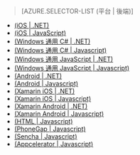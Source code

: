 > [AZURE.SELECTOR-LIST (平台 | 後端)]
- [(iOS | .NET)](/zh-tw/documentation/articles/mobile-services-dotnet-backend-ios-get-started/)
- [(iOS | JavaScript)](/zh-tw/documentation/articles/mobile-services-ios-get-started/)
- [(Windows 通用 C# | .NET)](/zh-tw/documentation/articles/mobile-services-dotnet-backend-windows-store-dotnet-get-started/)
- [(Windows 通用 C# | Javascript)](/zh-tw/documentation/articles/mobile-services-javascript-backend-windows-store-dotnet-get-started/)
- [(Windows 通用 JavaScript | .NET)](/zh-tw/documentation/articles/mobile-services-dotnet-backend-windows-store-javascript-get-started/)
- [(Windows 通用 JavaScript | Javascript)](/zh-tw/documentation/articles/mobile-services-javascript-backend-windows-store-javascript-get-started/)
- [(Android | .NET)](/zh-tw/documentation/articles/mobile-services-dotnet-backend-android-get-started/)
- [(Android | Javascript)](/zh-tw/documentation/articles/mobile-services-android-get-started/)
- [(Xamarin iOS | .NET)](/zh-tw/documentation/articles/mobile-services-dotnet-backend-xamarin-ios-get-started/)
- [(Xamarin iOS | Javascript)](/zh-tw/documentation/articles/partner-xamarin-mobile-services-ios-get-started/)
- [(Xamarin Android | .NET)](/zh-tw/documentation/articles/mobile-services-dotnet-backend-xamarin-android-get-started/)
- [(Xamarin Android | Javascript)](/zh-tw/documentation/articles/partner-xamarin-mobile-services-android-get-started/)
- [(HTML | Javascript)](/zh-tw/documentation/articles/mobile-services-html-get-started/)
- [(PhoneGap | Javascript)](/zh-tw/documentation/articles/mobile-services-javascript-backend-phonegap-get-started/)
- [(Sencha | Javascript)](/zh-tw/documentation/articles/partner-sencha-mobile-services-get-started/)
- [(Appcelerator | Javascript)](/zh-tw/documentation/articles/partner-appcelerator-mobile-services-javascript-backend-appcelerator-get-started/)
<!--HONumber=42-->
